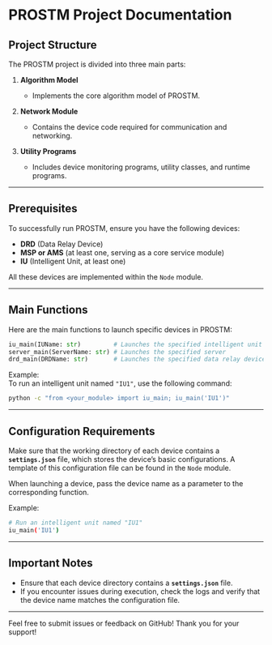 
# PROSTM Project Documentation

## Project Structure

The PROSTM project is divided into three main parts:

1. **Algorithm Model**  
   - Implements the core algorithm model of PROSTM.

2. **Network Module**  
   - Contains the device code required for communication and networking.

3. **Utility Programs**  
   - Includes device monitoring programs, utility classes, and runtime programs.

---

## Prerequisites

To successfully run PROSTM, ensure you have the following devices:  

- **DRD** (Data Relay Device)  
- **MSP or AMS** (at least one, serving as a core service module)  
- **IU** (Intelligent Unit, at least one)  

All these devices are implemented within the `Node` module.

---

## Main Functions

Here are the main functions to launch specific devices in PROSTM:

```python
iu_main(IUName: str)         # Launches the specified intelligent unit
server_main(ServerName: str) # Launches the specified server
drd_main(DRDName: str)       # Launches the specified data relay device
```

Example:  
To run an intelligent unit named `"IU1"`, use the following command:

```bash
python -c "from <your_module> import iu_main; iu_main('IU1')"
```

---

## Configuration Requirements

Make sure that the working directory of each device contains a **`settings.json`** file, which stores the device’s basic configurations. A template of this configuration file can be found in the `Node` module. 

When launching a device, pass the device name as a parameter to the corresponding function.

Example:  
```bash
# Run an intelligent unit named "IU1"
iu_main('IU1')
```

---

## Important Notes

- Ensure that each device directory contains a **`settings.json`** file.
- If you encounter issues during execution, check the logs and verify that the device name matches the configuration file.

---

Feel free to submit issues or feedback on GitHub! Thank you for your support!
